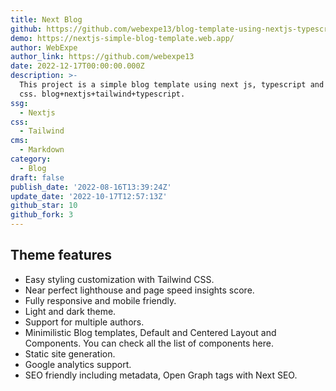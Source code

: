 ```yaml
---
title: Next Blog
github: https://github.com/webexpe13/blog-template-using-nextjs-typescript-tailwindcss
demo: https://nextjs-simple-blog-template.web.app/
author: WebExpe
author_link: https://github.com/webexpe13
date: 2022-12-17T00:00:00.000Z
description: >-
  This project is a simple blog template using next js, typescript and tailwind
  css. blog+nextjs+tailwind+typescript.
ssg:
  - Nextjs
css:
  - Tailwind
cms:
  - Markdown
category:
  - Blog
draft: false
publish_date: '2022-08-16T13:39:24Z'
update_date: '2022-10-17T12:57:13Z'
github_star: 10
github_fork: 3
---
```


## Theme features

- Easy styling customization with Tailwind CSS.
- Near perfect lighthouse and page speed insights score.
- Fully responsive and mobile friendly.
- Light and dark theme.
- Support for multiple authors.
- Minimilistic Blog templates, Default and Centered Layout and Components. You can check all the list of components here.
- Static site generation.
- Google analytics support.
- SEO friendly including metadata, Open Graph tags with Next SEO.
